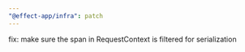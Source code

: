 ```yaml
---
"@effect-app/infra": patch
---
```


fix: make sure the span in RequestContext is filtered for serialization
